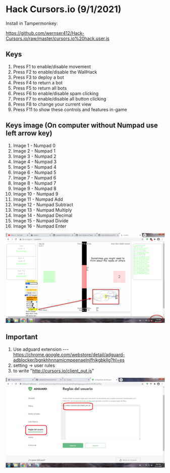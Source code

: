 # Hack Cursors.io (9/1/2021)

Install in Tampermonkey:

https://github.com/wernser412/Hack-Cursors.io/raw/master/cursors.io%20hack.user.js

## Keys

1. Press F1 to enable/disable movement
2. Press F2 to enable/disable the WallHack
3. Press F3 to deploy a bot
4. Press F4 to return a bot
5. Press F5 to return all bots
6. Press F6 to enable/disable spam clicking
7. Press F7 to enable/disable all button clicking
8. Press F8 to change your current view
9. Press F11 to show these controls and features in-game

## Keys image (On computer without Numpad use left arrow key)

1. Image 1 - Numpad 0
2. Image 2 - Numpad 1
3. Image 3 - Numpad 2
4. Image 4 - Numpad 3
5. Image 5 - Numpad 4
6. Image 6 - Numpad 5
7. Image 7 - Numpad 6
8. Image 8 - Numpad 7
9. Image 9 - Numpad 8
10. Image 10 - Numpad 9
11. Image 11 - Numpad Add
12. Image 12 - Numpad Subtract 
13. Image 13 - Numpad Multiply
14. Image 14 - Numpad Decimal
15. Image 15 - Numpad Divide
16. Image 16 - Numpad Enter

![Screenshot](hack.png?raw=true )</p>

## Important

1. Use adguard extension --- https://chrome.google.com/webstore/detail/adguard-adblocker/bgnkhhnnamicmpeenaelnjfhikgbkllg?hl=es
2. setting -> user rules
3. to write "http://cursors.io/client_out.js"

![Screenshot](hack2.png?raw=true )</p>

